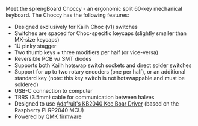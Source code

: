 Meet the sprengBoard Choccy - an ergonomic split 60-key mechanical keyboard. The Choccy has the following features:

* Designed exclusively for Kailh Choc (v1) switches
* Switches are spaced for Choc-specific keycaps (slightly smaller than MX-size keycaps)
* 1U pinky stagger
* Two thumb keys + three modifiers per half (or vice-versa)
* Reversible PCB w/ SMT diodes
* Supports both Kailh hotswap switch sockets and direct solder switches
* Support for up to two rotary encoders (one per half), or an additional standard key (note: this key switch is not hotswappable and must be soldered)
* USB-C connection to computer
* TRRS (3.5mm) cable for communication between halves
* Designed to use [Adafruit's KB2040 Kee Boar Driver](https://www.adafruit.com/product/5302) (based on the Raspberry Pi RP2040 MCU)
* Powered by [QMK firmware](https://github.com/qmk)
